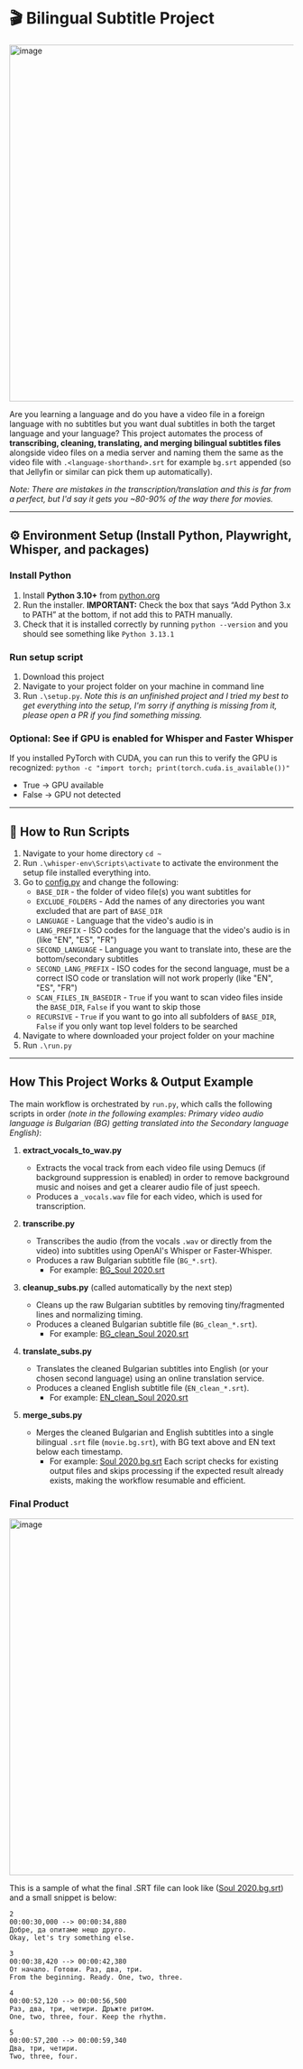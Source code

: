 # 🎬 Bilingual Subtitle Project
<img width="1145" height="632" alt="image" src="https://github.com/user-attachments/assets/374bb04e-7f51-459a-ac98-bd3d32e7ae66" />

Are you learning a language and do you have a video file in a foreign language with no subtitles but you want dual subtitles in both the target language and your language? This project automates the process of **transcribing, cleaning, translating, and merging bilingual subtitles files** alongside video files on a media server and naming them the same as the video file with `.<language-shorthand>.srt` for example `bg.srt` appended (so that Jellyfin or similar can pick them up automatically). 

_Note: There are mistakes in the transcription/translation and this is far from a perfect, but I'd say it gets you ~80-90% of the way there for movies._

---

## ⚙️ Environment Setup (Install Python, Playwright, Whisper, and packages)

### Install Python
1. Install **Python 3.10+** from [python.org](https://www.python.org/downloads/)  
1. Run the installer. **IMPORTANT:** Check the box that says “Add Python 3.x to PATH” at the bottom, if not add this to PATH manually.
1. Check that it is installed correctly by running `python --version` and you should see something like `Python 3.13.1`

### Run setup script
1. Download this project
1. Navigate to your project folder on your machine in command line
1. Run `.\setup.py`. _Note this is an unfinished project and I tried my best to get everything into the setup, I'm sorry if anything is missing from it, please open a PR if you find something missing._

### Optional: See if GPU is enabled for Whisper and Faster Whisper
If you installed PyTorch with CUDA, you can run this to verify the GPU is recognized: `python -c "import torch; print(torch.cuda.is_available())"`
- True → GPU available
- False → GPU not detected

---

## 📌 How to Run Scripts
1. Navigate to your home directory `cd ~`
1. Run `.\whisper-env\Scripts\activate` to activate the environment the setup file installed everything into.
1. Go to [config.py](main/config.py) and change the following:
    - `BASE_DIR` - the folder of video file(s) you want subtitles for
    - `EXCLUDE_FOLDERS` - Add the names of any directories you want excluded that are part of `BASE_DIR`
    - `LANGUAGE` - Language that the video's audio is in
    - `LANG_PREFIX` - ISO codes for the language that the video's audio is in (like "EN", "ES", "FR")
    - `SECOND_LANGUAGE` - Language you want to translate into, these are the bottom/secondary subtitles
    - `SECOND_LANG_PREFIX` - ISO codes for the second language, must be a correct ISO code or translation will not work properly (like "EN", "ES", "FR")
    - `SCAN_FILES_IN_BASEDIR` - `True` if you want to scan video files inside the `BASE_DIR`, `False` if you want to skip those
    - `RECURSIVE` - `True` if you want to go into all subfolders of `BASE_DIR`, `False` if you only want top level folders to be searched
1. Navigate to where downloaded your project folder on your machine
1. Run `.\run.py`

---



## How This Project Works & Output Example

The main workflow is orchestrated by `run.py`, which calls the following scripts in order _(note in the following examples: Primary video audio language is Bulgarian (BG) getting translated into the Secondary language English)_:

1. **extract_vocals_to_wav.py**
    - Extracts the vocal track from each video file using Demucs (if background suppression is enabled) in order to remove background music and noises and get a clearer audio file of just speech.
    - Produces a `_vocals.wav` file for each video, which is used for transcription.

2. **transcribe.py**
    - Transcribes the audio (from the vocals `.wav` or directly from the video) into subtitles using OpenAI's Whisper or Faster-Whisper.
    - Produces a raw Bulgarian subtitle file (`BG_*.srt`).
      - For example: [BG_Soul 2020.srt](<Samples/BG_Soul 2020.srt>)

3. **cleanup_subs.py** (called automatically by the next step)
    - Cleans up the raw Bulgarian subtitles by removing tiny/fragmented lines and normalizing timing.
    - Produces a cleaned Bulgarian subtitle file (`BG_clean_*.srt`).
      - For example: [BG_clean_Soul 2020.srt](<Samples/EN_clean_Soul 2020.srt>)

4. **translate_subs.py**
    - Translates the cleaned Bulgarian subtitles into English (or your chosen second language) using an online translation service.
    - Produces a cleaned English subtitle file (`EN_clean_*.srt`).
      - For example: [EN_clean_Soul 2020.srt](<Samples/EN_clean_Soul 2020.srt>)

5. **merge_subs.py**
    - Merges the cleaned Bulgarian and English subtitles into a single bilingual `.srt` file (`movie.bg.srt`), with BG text above and EN text below each timestamp.
      - For example: [Soul 2020.bg.srt](<Samples/Soul 2020.bg.srt>)
  Each script checks for existing output files and skips processing if the expected result already exists, making the workflow resumable and efficient.

### Final Product

<img width="1151" height="632" alt="image" src="https://github.com/user-attachments/assets/2e2e8dae-a006-47d4-9548-92ff7ec0de83" />

This is a sample of what the final .SRT file can look like ([Soul 2020.bg.srt](<Samples/Soul 2020.bg.srt>)) and a small snippet is below:
```
2
00:00:30,000 --> 00:00:34,880
Добре, да опитаме нещо друго.
Okay, let's try something else.

3
00:00:38,420 --> 00:00:42,380
От начало. Готови. Раз, два, три.
From the beginning. Ready. One, two, three.

4
00:00:52,120 --> 00:00:56,500
Раз, два, три, четири. Дръжте ритом.
One, two, three, four. Keep the rhythm.

5
00:00:57,200 --> 00:00:59,340
Два, три, четири.
Two, three, four.
```
